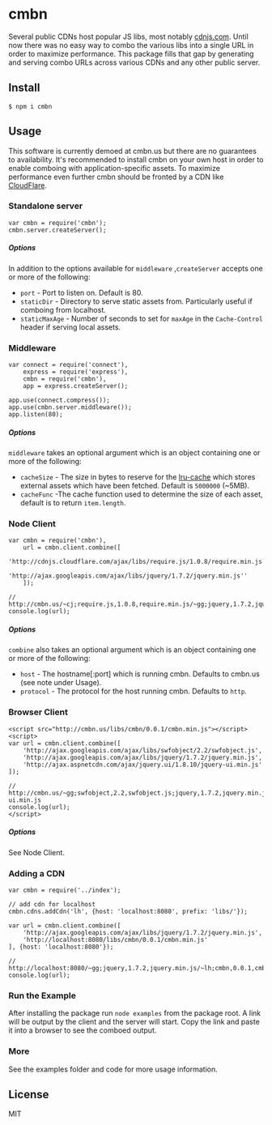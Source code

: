 # cmbn

Several public CDNs host popular JS libs, most notably [cdnjs.com](http://www.cdnjs.com/).
Until now there was no easy way to combo the various libs into a single URL in order to maximize
performance. This package fills that gap by generating and serving combo URLs across
various CDNs and any other public server.

## Install

    $ npm i cmbn

## Usage

This software is currently demoed at cmbn.us but there are no guarantees to availability.
It's recommended to install cmbn on your own host in order to enable comboing with application-specific assets.
To maximize performance even further cmbn should be fronted by a CDN like [CloudFlare](http://www.cloudflare.com/).

### Standalone server

    var cmbn = require('cmbn');
    cmbn.server.createServer();

##### Options

In addition to the options available for `middleware` ,`createServer` accepts one or more of the following:

* `port` - Port to listen on. Default is 80.
* `staticDir` - Directory to serve static assets from. Particularly useful if comboing from localhost.
* `staticMaxAge` - Number of seconds to set for `maxAge` in the `Cache-Control` header if serving local assets.

### Middleware

    var connect = require('connect'),
        express = require('express'),
        cmbn = require('cmbn'),
        app = express.createServer();
    
    app.use(connect.compress());
    app.use(cmbn.server.middleware());
    app.listen(80);

##### Options

`middleware` takes an optional argument which is an object containing one or more of the following:

* `cacheSize` - The size in bytes to reserve for the [lru-cache](https://github.com/isaacs/node-lru-cache) which stores external assets which have been fetched. Default is `5000000` (~5MB).
* `cacheFunc` -The cache function used to determine the size of each asset, default is to return `item.length`.

### Node Client

    var cmbn = require('cmbn'),
        url = cmbn.client.combine([
            'http://cdnjs.cloudflare.com/ajax/libs/require.js/1.0.8/require.min.js',
            'http://ajax.googleapis.com/ajax/libs/jquery/1.7.2/jquery.min.js''
        ]);
    
    // http://cmbn.us/~cj;require.js,1.0.8,require.min.js/~gg;jquery,1.7.2,jquery.min.js
    console.log(url);

##### Options

`combine` also takes an optional argument which is an object containing one or more of the following:

* `host` - The hostname[:port] which is running cmbn. Defaults to cmbn.us (see note under Usage). 
* `protocol` - The protocol for the host running cmbn. Defaults to `http`.

### Browser Client

    <script src="http://cmbn.us/libs/cmbn/0.0.1/cmbn.min.js"></script>
    <script>
    var url = cmbn.client.combine([
        'http://ajax.googleapis.com/ajax/libs/swfobject/2.2/swfobject.js',
        'http://ajax.googleapis.com/ajax/libs/jquery/1.7.2/jquery.min.js',
        'http://ajax.aspnetcdn.com/ajax/jquery.ui/1.8.10/jquery-ui.min.js'
    ]);
    
    // http://cmbn.us/~gg;swfobject,2.2,swfobject.js;jquery,1.7.2,jquery.min.js/~ms;jquery.ui,1.8.10,jquery-ui.min.js
    console.log(url);
    </script>

##### Options

See Node Client.

### Adding a CDN

    var cmbn = require('../index');
        
    // add cdn for localhost
    cmbn.cdns.addCdn('lh', {host: 'localhost:8080', prefix: 'libs/'});
    
    var url = cmbn.client.combine([
        'http://ajax.googleapis.com/ajax/libs/jquery/1.7.2/jquery.min.js',
        'http://localhost:8080/libs/cmbn/0.0.1/cmbn.min.js'
    ], {host: 'localhost:8080'});
    
    // http://localhost:8080/~gg;jquery,1.7.2,jquery.min.js/~lh;cmbn,0.0.1,cmbn.min.js
    console.log(url);

### Run the Example

After installing the package run `node examples` from the package root.
A link will be output by the client and the server will start.
Copy the link and paste it into a browser to see the comboed output.

### More

See the examples folder and code for more usage information.

## License

MIT
